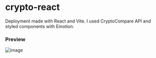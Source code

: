 # crypto-react
Deployment made with React and Vite. I used CryptoCompare API and styled components with Emotion.
### Preview
![image](https://user-images.githubusercontent.com/83680466/185794837-444c63ec-c056-4901-a566-70f2f8a9936a.png)

